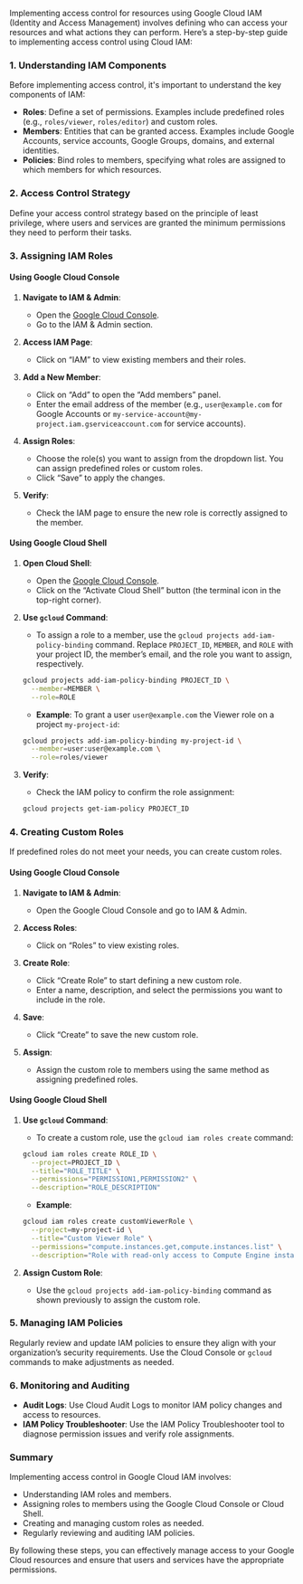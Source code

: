 Implementing access control for resources using Google Cloud IAM (Identity and Access Management) involves defining who can access your resources and what actions they can perform. Here’s a step-by-step guide to implementing access control using Cloud IAM:

### **1. Understanding IAM Components**

Before implementing access control, it's important to understand the key components of IAM:

- **Roles**: Define a set of permissions. Examples include predefined roles (e.g., `roles/viewer`, `roles/editor`) and custom roles.
- **Members**: Entities that can be granted access. Examples include Google Accounts, service accounts, Google Groups, domains, and external identities.
- **Policies**: Bind roles to members, specifying what roles are assigned to which members for which resources.

### **2. Access Control Strategy**

Define your access control strategy based on the principle of least privilege, where users and services are granted the minimum permissions they need to perform their tasks.

### **3. Assigning IAM Roles**

#### **Using Google Cloud Console**

1. **Navigate to IAM & Admin**:
   - Open the [Google Cloud Console](https://console.cloud.google.com/).
   - Go to the IAM & Admin section.

2. **Access IAM Page**:
   - Click on “IAM” to view existing members and their roles.

3. **Add a New Member**:
   - Click on “Add” to open the “Add members” panel.
   - Enter the email address of the member (e.g., `user@example.com` for Google Accounts or `my-service-account@my-project.iam.gserviceaccount.com` for service accounts).

4. **Assign Roles**:
   - Choose the role(s) you want to assign from the dropdown list. You can assign predefined roles or custom roles.
   - Click “Save” to apply the changes.

5. **Verify**:
   - Check the IAM page to ensure the new role is correctly assigned to the member.

#### **Using Google Cloud Shell**

1. **Open Cloud Shell**:
   - Open the [Google Cloud Console](https://console.cloud.google.com/).
   - Click on the “Activate Cloud Shell” button (the terminal icon in the top-right corner).

2. **Use `gcloud` Command**:
   - To assign a role to a member, use the `gcloud projects add-iam-policy-binding` command. Replace `PROJECT_ID`, `MEMBER`, and `ROLE` with your project ID, the member’s email, and the role you want to assign, respectively.
   ```sh
   gcloud projects add-iam-policy-binding PROJECT_ID \
     --member=MEMBER \
     --role=ROLE
   ```
   - **Example**: To grant a user `user@example.com` the Viewer role on a project `my-project-id`:
   ```sh
   gcloud projects add-iam-policy-binding my-project-id \
     --member=user:user@example.com \
     --role=roles/viewer
   ```

3. **Verify**:
   - Check the IAM policy to confirm the role assignment:
   ```sh
   gcloud projects get-iam-policy PROJECT_ID
   ```

### **4. Creating Custom Roles**

If predefined roles do not meet your needs, you can create custom roles.

#### **Using Google Cloud Console**

1. **Navigate to IAM & Admin**:
   - Open the Google Cloud Console and go to IAM & Admin.

2. **Access Roles**:
   - Click on “Roles” to view existing roles.

3. **Create Role**:
   - Click “Create Role” to start defining a new custom role.
   - Enter a name, description, and select the permissions you want to include in the role.

4. **Save**:
   - Click “Create” to save the new custom role.

5. **Assign**:
   - Assign the custom role to members using the same method as assigning predefined roles.

#### **Using Google Cloud Shell**

1. **Use `gcloud` Command**:
   - To create a custom role, use the `gcloud iam roles create` command:
   ```sh
   gcloud iam roles create ROLE_ID \
     --project=PROJECT_ID \
     --title="ROLE_TITLE" \
     --permissions="PERMISSION1,PERMISSION2" \
     --description="ROLE_DESCRIPTION"
   ```
   - **Example**:
   ```sh
   gcloud iam roles create customViewerRole \
     --project=my-project-id \
     --title="Custom Viewer Role" \
     --permissions="compute.instances.get,compute.instances.list" \
     --description="Role with read-only access to Compute Engine instances"
   ```

2. **Assign Custom Role**:
   - Use the `gcloud projects add-iam-policy-binding` command as shown previously to assign the custom role.

### **5. Managing IAM Policies**

Regularly review and update IAM policies to ensure they align with your organization’s security requirements. Use the Cloud Console or `gcloud` commands to make adjustments as needed.

### **6. Monitoring and Auditing**

- **Audit Logs**: Use Cloud Audit Logs to monitor IAM policy changes and access to resources.
- **IAM Policy Troubleshooter**: Use the IAM Policy Troubleshooter tool to diagnose permission issues and verify role assignments.

### **Summary**

Implementing access control in Google Cloud IAM involves:
- Understanding IAM roles and members.
- Assigning roles to members using the Google Cloud Console or Cloud Shell.
- Creating and managing custom roles as needed.
- Regularly reviewing and auditing IAM policies.

By following these steps, you can effectively manage access to your Google Cloud resources and ensure that users and services have the appropriate permissions.